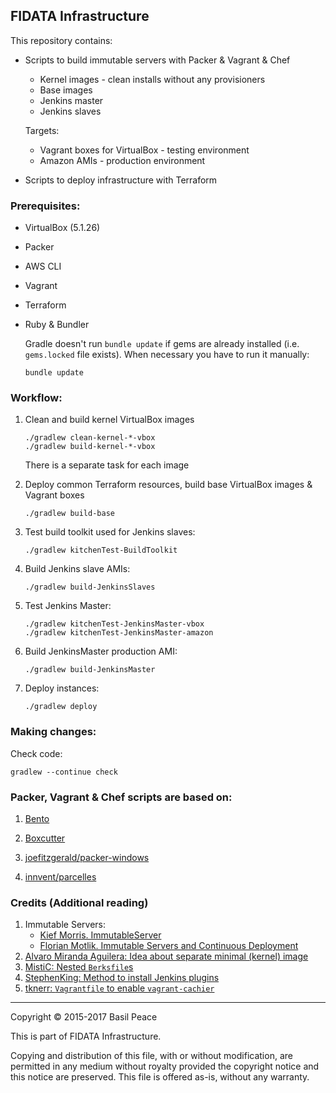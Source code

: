 FIDATA Infrastructure
---------------------

This repository contains:
*	Scripts to build immutable servers with Packer & Vagrant & Chef
	*	Kernel images - clean installs without any provisioners
	*	Base images
	*	Jenkins master
	*	Jenkins slaves

	Targets:
	*	Vagrant boxes for VirtualBox - testing environment
	*	Amazon AMIs - production environment

*	Scripts to deploy infrastructure with Terraform

### Prerequisites:
*	VirtualBox (5.1.26)
*	Packer
*	AWS CLI
*	Vagrant
*	Terraform
*	Ruby & Bundler

	Gradle doesn't run `bundle update` if gems are already installed
	(i.e. `gems.locked` file exists). When necessary you have to run it
	manually:
	```
	bundle update
	```

### Workflow:

1.	Clean and build kernel VirtualBox images
	```
	./gradlew clean-kernel-*-vbox
	./gradlew build-kernel-*-vbox
	```
	There is a separate task for each image

2.	Deploy common Terraform resources, build base VirtualBox images &
Vagrant boxes
	```
	./gradlew build-base
	```

3.	Test build toolkit used for Jenkins slaves:
	```
	./gradlew kitchenTest-BuildToolkit
	```

4.	Build Jenkins slave AMIs:
	```
	./gradlew build-JenkinsSlaves
	```

5.	Test Jenkins Master:
	```
	./gradlew kitchenTest-JenkinsMaster-vbox
	./gradlew kitchenTest-JenkinsMaster-amazon
	```

6.	Build JenkinsMaster production AMI:
	```
	./gradlew build-JenkinsMaster
	```

7.	Deploy instances:
	```
	./gradlew deploy
	```

### Making changes:
Check code:
```
gradlew --continue check
```

### Packer, Vagrant & Chef scripts are based on:
1.	[Bento](https://chef.github.io/bento/)

2.	[Boxcutter](https://github.com/boxcutter)

3.	[joefitzgerald/packer-windows](https://github.com/joefitzgerald/packer-windows)

4.	[innvent/parcelles](https://github.com/innvent/parcelles)


### Credits (Additional reading)
1.	Immutable Servers:
	*	[Kief Morris. ImmutableServer](http://martinfowler.com/bliki/ImmutableServer.html)
	*	[Florian Motlik. Immutable Servers and Continuous Deployment](https://blog.codeship.com/immutable-server/)
2.	[Alvaro Miranda Aguilera: Idea about separate minimal (kernel) image](https://groups.google.com/d/msg/packer-tool/S0h4CFkgN2Y/fsAzpiBhivoJ)
3.	[MistiC: Nested `Berksfile`s](https://habrahabr.ru/company/epam_systems/blog/221791/)
4.	[StephenKing: Method to install Jenkins plugins](https://github.com/chef-cookbooks/jenkins/issues/534#issuecomment-265145360)
5.	[tknerr: `Vagrantfile` to enable `vagrant-cachier`](https://github.com/test-kitchen/kitchen-vagrant/issues/186#issuecomment-133942255)


------------------------------------------------------------------------
Copyright © 2015-2017  Basil Peace

This is part of FIDATA Infrastructure.

Copying and distribution of this file, with or without modification,
are permitted in any medium without royalty provided the copyright
notice and this notice are preserved.  This file is offered as-is,
without any warranty.
